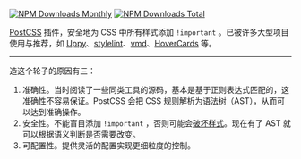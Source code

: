 [![NPM Downloads Monthly][img-dm]][npm]
[![NPM Downloads Total][img-dt]][npm]

[img-dt]: https://img.shields.io/npm/dt/postcss-safe-important.svg?maxAge=3600
[img-dm]: https://img.shields.io/npm/dm/postcss-safe-important.svg?maxAge=3600
[npm]: https://www.npmjs.com/package/postcss-safe-important

[PostCSS](https://github.com/postcss/postcss) 插件，安全地为 CSS 中所有样式添加 `!important` 。已被许多大型项目使用与推荐，如 [Uppy](https://github.com/transloadit/uppy)、[stylelint](https://stylelint.io/user-guide/rules/declaration-no-important/)、[vmd](https://github.com/yoshuawuyts/vmd)、[HoverCards](https://github.com/kogg/hovercards) 等。

<hr class="read-more" />

造这个轮子的原因有三：

1. 准确性。当时阅读了一些同类工具的源码，基本是基于正则表达式匹配的，这准确性不容易保证。PostCSS 会把 CSS 规则解析为语法树（AST），从而可以达到准确操作。
2. 安全性。不能盲目添加 `!important` ，否则可能会[破坏样式](https://developer.mozilla.org/en-US/docs/Web/CSS/@keyframes#!important_in_a_keyframe)。现在有了 AST 就可以根据语义判断是否需要改变。
3. 可配置性。提供灵活的配置实现更细粒度的控制。
